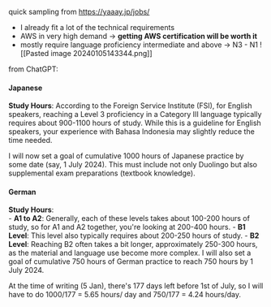 quick sampling from https://yaaay.jp/jobs/

- I already fit a lot of the technical requirements
- AWS in very high demand -> **getting AWS certification will be worth it**
- mostly require language proficiency intermediate and above -> N3 - N1
![[Pasted image 20240105143344.png]]

from ChatGPT:
#### Japanese
**Study Hours**: According to the Foreign Service Institute (FSI), for English speakers, reaching a Level 3 proficiency in a Category III language typically requires about 900-1100 hours of study. While this is a guideline for English speakers, your experience with Bahasa Indonesia may slightly reduce the time needed.

I will now set a goal of cumulative 1000 hours of Japanese practice by some date (say, 1 July 2024). This must include not only Duolingo but also supplemental exam preparations (textbook knowledge).
#### German
**Study Hours**:    
	- **A1 to A2**: Generally, each of these levels takes about 100-200 hours of study, so for A1 and A2 together, you're looking at 200-400 hours.
    - **B1 Level**: This level also typically requires about 200-250 hours of study.
    - **B2 Level**: Reaching B2 often takes a bit longer, approximately 250-300 hours, as the material and language use become more complex.
I will also set a goal of cumulative 750 hours of German practice to reach 750 hours by 1 July 2024.

At the time of writing (5 Jan), there's 177 days left before 1st of July, so I will have to do 1000/177 = 5.65 hours/ day and 750/177 = 4.24 hours/day. 